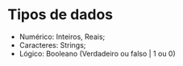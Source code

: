 # Tipos de dados

- Numérico: Inteiros, Reais;
- Caracteres: Strings;
- Lógico: Booleano (Verdadeiro ou falso | 1 ou 0)